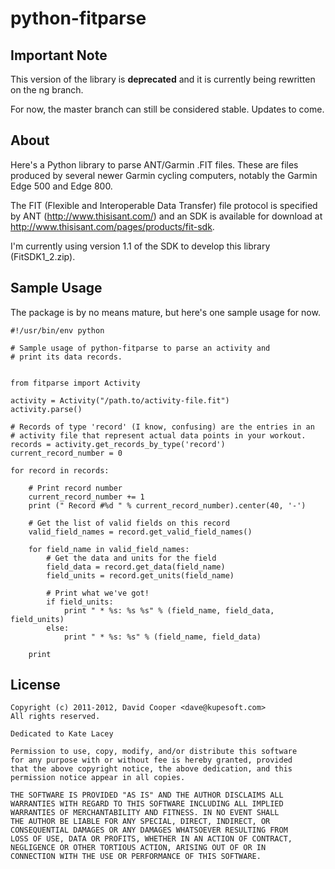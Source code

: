 python-fitparse
===============

Important Note
--------------

This version of the library is **deprecated** and it is currently being
rewritten on the ng branch.

For now, the master branch can still be considered stable. Updates to come.


About
-----

Here's a Python library to parse ANT/Garmin .FIT files. These are files
produced by several newer Garmin cycling computers, notably the Garmin Edge
500 and Edge 800.

The FIT (Flexible and Interoperable Data Transfer) file protocol is specified
by ANT (<http://www.thisisant.com/>) and an SDK is available for download at
<http://www.thisisant.com/pages/products/fit-sdk>.

I'm currently using version 1.1 of the SDK to develop this library
(FitSDK1_2.zip).


Sample Usage
------------

The package is by no means mature, but here's one sample usage for now.

    #!/usr/bin/env python

    # Sample usage of python-fitparse to parse an activity and
    # print its data records.


    from fitparse import Activity

    activity = Activity("/path.to/activity-file.fit")
    activity.parse()

    # Records of type 'record' (I know, confusing) are the entries in an
    # activity file that represent actual data points in your workout.
    records = activity.get_records_by_type('record')
    current_record_number = 0

    for record in records:

        # Print record number
        current_record_number += 1
        print (" Record #%d " % current_record_number).center(40, '-')

        # Get the list of valid fields on this record
        valid_field_names = record.get_valid_field_names()

        for field_name in valid_field_names:
            # Get the data and units for the field
            field_data = record.get_data(field_name)
            field_units = record.get_units(field_name)

            # Print what we've got!
            if field_units:
                print " * %s: %s %s" % (field_name, field_data, field_units)
            else:
                print " * %s: %s" % (field_name, field_data)

        print


License
-------

    Copyright (c) 2011-2012, David Cooper <dave@kupesoft.com>
    All rights reserved.

    Dedicated to Kate Lacey

    Permission to use, copy, modify, and/or distribute this software
    for any purpose with or without fee is hereby granted, provided
    that the above copyright notice, the above dedication, and this
    permission notice appear in all copies.

    THE SOFTWARE IS PROVIDED "AS IS" AND THE AUTHOR DISCLAIMS ALL
    WARRANTIES WITH REGARD TO THIS SOFTWARE INCLUDING ALL IMPLIED
    WARRANTIES OF MERCHANTABILITY AND FITNESS. IN NO EVENT SHALL
    THE AUTHOR BE LIABLE FOR ANY SPECIAL, DIRECT, INDIRECT, OR
    CONSEQUENTIAL DAMAGES OR ANY DAMAGES WHATSOEVER RESULTING FROM
    LOSS OF USE, DATA OR PROFITS, WHETHER IN AN ACTION OF CONTRACT,
    NEGLIGENCE OR OTHER TORTIOUS ACTION, ARISING OUT OF OR IN
    CONNECTION WITH THE USE OR PERFORMANCE OF THIS SOFTWARE.

